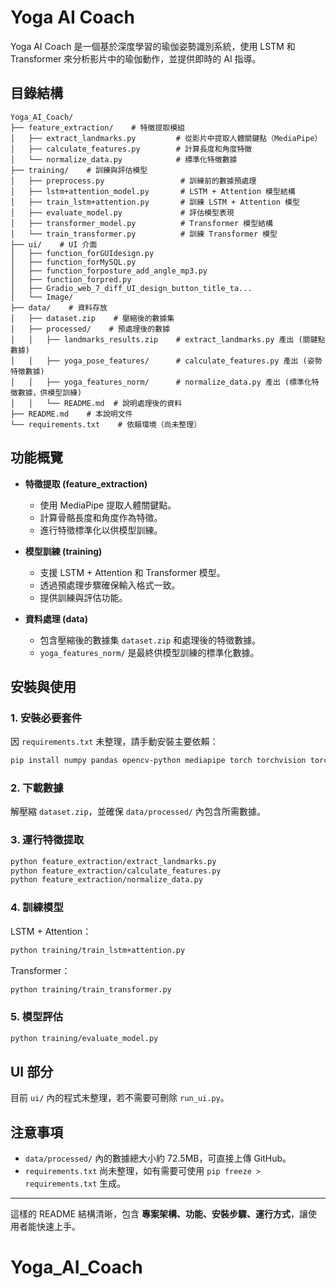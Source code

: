 # Yoga AI Coach

Yoga AI Coach 是一個基於深度學習的瑜伽姿勢識別系統，使用 LSTM 和 Transformer 來分析影片中的瑜伽動作，並提供即時的 AI 指導。

## 目錄結構
```
Yoga_AI_Coach/
├── feature_extraction/    # 特徵提取模組
│   ├── extract_landmarks.py         # 從影片中提取人體關鍵點（MediaPipe）
│   ├── calculate_features.py        # 計算長度和角度特徵
│   └── normalize_data.py            # 標準化特徵數據
├── training/    # 訓練與評估模型
│   ├── preprocess.py                 # 訓練前的數據預處理
│   ├── lstm+attention_model.py       # LSTM + Attention 模型結構
│   ├── train_lstm+attention.py       # 訓練 LSTM + Attention 模型
│   ├── evaluate_model.py             # 評估模型表現
│   ├── transformer_model.py          # Transformer 模型結構
│   └── train_transformer.py          # 訓練 Transformer 模型
├── ui/    # UI 介面
│   ├── function_forGUIdesign.py
│   ├── function_forMySQL.py
│   ├── function_forposture_add_angle_mp3.py
│   ├── function_forpred.py
│   ├── Gradio_web_7_diff_UI_design_button_title_ta...
│   └── Image/
├── data/    # 資料存放
│   ├── dataset.zip    # 壓縮後的數據集
│   ├── processed/    # 預處理後的數據
│   │   ├── landmarks_results.zip    # extract_landmarks.py 產出 (關鍵點數據)
│   │   ├── yoga_pose_features/      # calculate_features.py 產出 (姿勢特徵數據)
│   │   ├── yoga_features_norm/      # normalize_data.py 產出 (標準化特徵數據，供模型訓練)
│   │   └── README.md  # 說明處理後的資料
├── README.md    # 本說明文件
└── requirements.txt    # 依賴環境（尚未整理）
```

## 功能概覽
- **特徵提取 (feature_extraction)**
  - 使用 MediaPipe 提取人體關鍵點。
  - 計算骨骼長度和角度作為特徵。
  - 進行特徵標準化以供模型訓練。

- **模型訓練 (training)**
  - 支援 LSTM + Attention 和 Transformer 模型。
  - 透過預處理步驟確保輸入格式一致。
  - 提供訓練與評估功能。

- **資料處理 (data)**
  - 包含壓縮後的數據集 `dataset.zip` 和處理後的特徵數據。
  - `yoga_features_norm/` 是最終供模型訓練的標準化數據。

## 安裝與使用

### **1. 安裝必要套件**
因 `requirements.txt` 未整理，請手動安裝主要依賴：
```bash
pip install numpy pandas opencv-python mediapipe torch torchvision torchaudio
```

### **2. 下載數據**
解壓縮 `dataset.zip`，並確保 `data/processed/` 內包含所需數據。

### **3. 運行特徵提取**
```bash
python feature_extraction/extract_landmarks.py
python feature_extraction/calculate_features.py
python feature_extraction/normalize_data.py
```

### **4. 訓練模型**
LSTM + Attention：
```bash
python training/train_lstm+attention.py
```
Transformer：
```bash
python training/train_transformer.py
```

### **5. 模型評估**
```bash
python training/evaluate_model.py
```

## UI 部分
目前 `ui/` 內的程式未整理，若不需要可刪除 `run_ui.py`。

## 注意事項
- `data/processed/` 內的數據總大小約 72.5MB，可直接上傳 GitHub。
- `requirements.txt` 尚未整理，如有需要可使用 `pip freeze > requirements.txt` 生成。

---

這樣的 README 結構清晰，包含 **專案架構、功能、安裝步驟、運行方式**，讓使用者能快速上手。

# Yoga_AI_Coach
